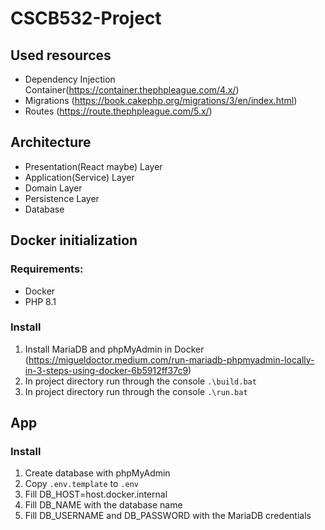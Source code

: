 # CSCB532-Project

## Used resources

- Dependency Injection Container(https://container.thephpleague.com/4.x/)
- Migrations (https://book.cakephp.org/migrations/3/en/index.html)
- Routes (https://route.thephpleague.com/5.x/)

## Architecture

- Presentation(React maybe) Layer
- Application(Service) Layer
- Domain Layer
- Persistence Layer
- Database

## Docker initialization

### Requirements:

- Docker
- PHP 8.1

### Install

1. Install MariaDB and phpMyAdmin in Docker
   (https://migueldoctor.medium.com/run-mariadb-phpmyadmin-locally-in-3-steps-using-docker-6b5912ff37c9)
2. In project directory run through the console ```.\build.bat```
3. In project directory run through the console ```.\run.bat```

## App

### Install

1. Create database with phpMyAdmin
2. Copy ```.env.template``` to ```.env```
3. Fill DB_HOST=host.docker.internal
4. Fill DB_NAME with the database name
5. Fill DB_USERNAME and DB_PASSWORD with the MariaDB credentials
